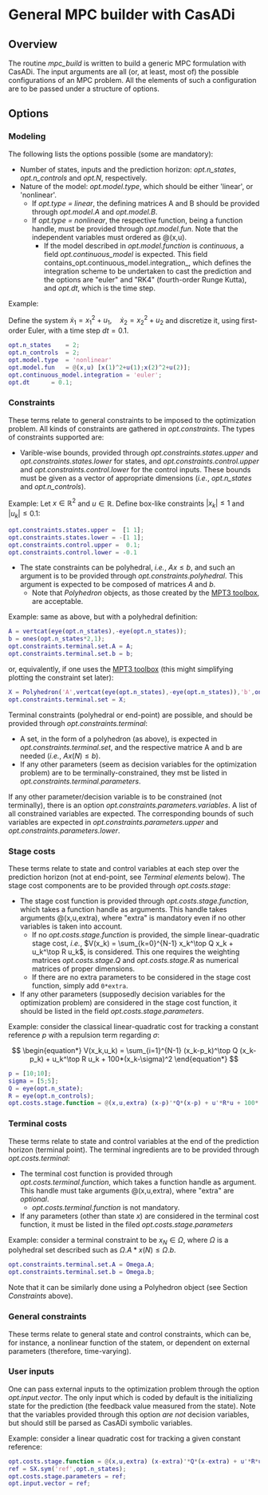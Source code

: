 # General MPC builder with CasADi

## Overview

The routine _mpc_build_ is written to build a generic MPC formulation with CasADi. The input arguments are all (or, at least, most of) the possible configurations of an MPC problem. All the elements of such a configuration are to be passed under a structure of options. 

## Options

### Modeling

The following lists the options possible (some are mandatory):

* Number of states, inputs and the prediction horizon: _opt.n_states_, _opt.n_controls_ and _opt.N_, respectively.
* Nature of the model: _opt.model.type_, which should be either 'linear', or 'nonlinear'.
  * If _opt.type = linear_, the defining matrices A and B should be provided through _opt.model.A_ and _opt.model.B_.
  * If _opt.type = nonlinear_, the respective function, being a function handle, must be provided through _opt.model.fun_. Note that the independent variables must ordered as @(x,u).
    * If the model described in _opt.model.function_ is *continuous*, a field _opt.continuous_model_ is expected. This field contains_opt.continuous_model.integration_, which defines the integration scheme to be undertaken to cast the prediction and the options are "euler" and "RK4" (fourth-order Runge Kutta), and _opt.dt_, which is the time step.

Example:

Define the system
$\dot{x}_1 = x_1^2+u_1, \quad \dot{x}_2 = x_2^2+u_2$
and discretize it, using first-order Euler, with a time step $dt=0.1$.

```matlab
opt.n_states   	= 2;
opt.n_controls 	= 2;
opt.model.type 	= 'nonlinear'
opt.model.fun  	= @(x,u) [x(1)^2+u(1);x(2)^2+u(2)];
opt.continuous_model.integration = 'euler';
opt.dt		= 0.1;
```

### Constraints

These terms relate to general constraints to be imposed to the optimization problem. All kinds of constraints are gathered in _opt.constraints_. The types of constraints supported are:

* Varible-wise bounds, provided through _opt.constraints.states.upper_ and _opt.constraints.states.lower_ for states, and _opt.constraints.control.upper_ and _opt.constraints.control.lower_ for the control inputs. These bounds must be given as a vector of appropriate dimensions (_i.e._, _opt.n_states_ and _opt.n_controls_).

Example: Let $x\in\mathbb{R}^2$ and $u\in\mathbb{R}$. Define box-like constraints $\vert x_k\vert \leq 1$ and $\vert u_k\vert \leq 0.1$:

```matlab
opt.constraints.states.upper =  [1 1]; 
opt.constraints.states.lower = -[1 1]; 
opt.constraints.control.upper =  0.1;
opt.constraints.control.lower = -0.1
```

* The state constraints can be polyhedral, _i.e._, $Ax\leq b$, and such an argument is to be provided through _opt.constraints.polyhedral_. This argument is expected to be composed of matrices $A$ and $b$.
  * Note that _Polyhedron_ objects, as those created by the [MPT3 toolbox](https://www.mpt3.org/), are acceptable.

Example: same as above, but with a polyhedral definition:

```matlab
A = vertcat(eye(opt.n_states),-eye(opt.n_states));
b = ones(opt.n_states*2,1);
opt.constraints.terminal.set.A = A;
opt.constraints.terminal.set.b = b;
```
or, equivalently, if one uses the [MPT3 toolbox](https://www.mpt3.org/) (this might simplifying plotting the constraint set later):
```matlab
X = Polyhedron('A',vertcat(eye(opt.n_states),-eye(opt.n_states)),'b',ones(opt.n_states*2,1));
opt.constraints.terminal.set = X;
```

Terminal constraints (polyhedral or end-point) are possible, and should be provided through _opt.constraints.terminal_:

* A set, in the form of a polyhedron (as above), is expected in _opt.constraints.terminal.set_, and the respective matrice A and b are needed (_i.e._, $Ax(N)\leq b$).
* If any other parameters (seem as decision variables for the optimization problem) are to be terminally-constrained, they mst be listed in _opt.constraints.terminal.parameters_.

If any other parameter/decision variable is to be constrained (not terminally), there is an option _opt.constraints.parameters.variables_. A list of all constrained variables are expected. The corresponding bounds of such variables are expected in _opt.constraints.parameters.upper_ and _opt.constraints.parameters.lower_.

### Stage costs

These terms relate to state and control variables at each step over the prediction horizon (not at end-point, see *Terminal elements* below). The stage cost components are to be provided through _opt.costs.stage_:

* The stage cost function is provided through _opt.costs.stage.function_, which takes a function handle as arguments. This handle takes arguments @(x,u,extra), where "extra" is mandatory even if no other variables is taken into account.
  * If no _opt.costs.stage.function_ is provided, the simple linear-quadratic stage cost, _i.e._, $V(x_k) = \sum_{k=0}^{N-1} x_k^\top Q x_k + u_k^\top R u_k$, is considered. This one requires the weighting matrices _opt.costs.stage.Q_ and _opt.costs.stage.R_ as numerical matrices of proper dimensions.
  * If there are no extra parameters to be considered in the stage cost function, simply add `0*extra`.
* If any other parameters (supposedly decision variables for the optimization problem) are considered in the stage cost function, it should be listed in the field _opt.costs.stage.parameters_.

Example: consider the classical linear-quadratic cost for tracking a constant reference $p$ with a repulsion term regarding $\sigma$:

$$
\begin{equation*}
V(x_k,u_k) = \sum_{i=1}^{N-1} (x_k-p_k)^\top Q (x_k-p_k) + u_k^\top R u_k + 100*(x_k-\sigma)^2
\end{equation*}
$$
```matlab
p = [10;10];
sigma = [5;5]; 
Q = eye(opt.n_state);
R = eye(opt.n_controls);
opt.costs.stage.function = @(x,u,extra) (x-p)'*Q*(x-p) + u'*R*u + 100*(x_k-\sigma)^2 + extra*0;
```
### Terminal costs

These terms relate to state and control variables at the end of the prediction horizon (terminal point). The terminal ingredients are to be provided through _opt.costs.terminal_:

* The terminal cost function is provided through _opt.costs.terminal.function_, which takes a function handle as argument. This handle must take arguments @(x,u,extra), where "extra" are *optional*.
  *  _opt.costs.terminal.function_ is not mandatory.
* If any parameters (other than state $x$) are considered in the terminal cost function, it must be listed in the filed _opt.costs.stage.parameters_

Example: consider a terminal constraint to be $x_N\in\Omega$, where $\Omega$ is a polyhedral set described such as $\Omega.A*x(N)\leq \Omega.b$.

```matlab
opt.constraints.terminal.set.A = Omega.A;
opt.constraints.terminal.set.b = Omega.b;
```
Note that it can be similarly done using a Polyhedron object (see Section _Constraints_ above).

### General constraints

These terms relate to general state and control constraints, which can be, for instance, a nonlinear function of the statem, or dependent on external parameters (therefore, time-varying).

### User inputs

One can pass external inputs to the optimization problem through the option _opt.input.vector_. The only input which is coded by default is the initializing state for the prediction (the feedback value measured from the state). Note that the variables provided through this option *are not* decision variables, but should still be parsed as CasADi symbolic variables. 

Example: consider a linear quadratic cost for tracking a given constant reference:

```matlab
opt.costs.stage.function = @(x,u,extra) (x-extra)'*Q*(x-extra) + u'*R*u;
ref = SX.sym('ref',opt.n_states);
opt.costs.stage.parameters = ref;
opt.input.vector = ref;
```